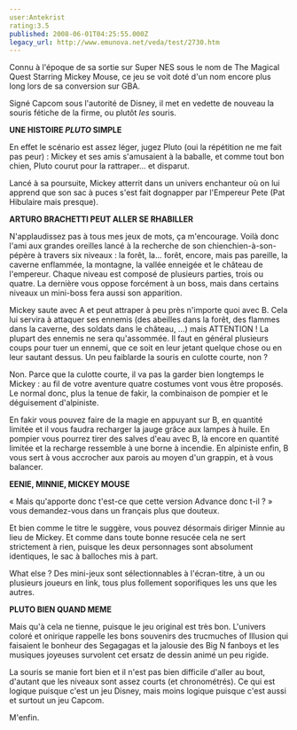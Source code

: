 ```yaml
---
user:Antekrist
rating:3.5
published: 2008-06-01T04:25:55.000Z
legacy_url: http://www.emunova.net/veda/test/2730.htm
---
```

Connu à l'époque de sa sortie sur Super NES sous le nom de The Magical Quest Starring Mickey Mouse, ce jeu se voit doté d'un nom encore plus long lors de sa conversion sur GBA.  

Signé Capcom sous l'autorité de Disney, il met en vedette de nouveau la souris fétiche de la firme, ou plutôt _les_ souris.  

  

**UNE HISTOIRE _PLUTO_ SIMPLE**  

En effet le scénario est assez léger, jugez Pluto (oui la répétition ne me fait pas peur) : Mickey et ses amis s'amusaient à la baballe, et comme tout bon chien, Pluto courut pour la rattraper... et disparut.  

Lancé à sa poursuite, Mickey atterrit dans un univers enchanteur où on lui apprend que son sac à puces s'est fait dognapper par l'Empereur Pete (Pat Hibulaire mais presque).  

  

**ARTURO BRACHETTI PEUT ALLER SE RHABILLER**  

N'applaudissez pas à tous mes jeux de mots, ça m'encourage. Voilà donc l'ami aux grandes oreilles lancé à la recherche de son chienchien-à-son-pépère à travers six niveaux : la forêt, la... forêt, encore, mais pas pareille, la caverne enflammée, la montagne, la vallée enneigée et le château de l'empereur. Chaque niveau est composé de plusieurs parties, trois ou quatre. La dernière vous oppose forcément à un boss, mais dans certains niveaux un mini-boss fera aussi son apparition.  

Mickey saute avec A et peut attraper à peu près n'importe quoi avec B. Cela lui servira à attaquer ses ennemis (des abeilles dans la forêt, des flammes dans la caverne, des soldats dans le château, ...) mais ATTENTION ! La plupart des ennemis ne sera qu'assommée. Il faut en général plusieurs coups pour tuer un ennemi, que ce soit en leur jetant quelque chose ou en leur sautant dessus. Un peu faiblarde la souris en culotte courte, non ?  

Non. Parce que la culotte courte, il va pas la garder bien longtemps le Mickey : au fil de votre aventure quatre costumes vont vous être proposés. Le normal donc, plus la tenue de fakir, la combinaison de pompier et le déguisement d'alpiniste.  

En fakir vous pouvez faire de la magie en appuyant sur B, en quantité limitée et il vous faudra recharger la jauge grâce aux lampes à huile. En pompier vous pourrez tirer des salves d'eau avec B, là encore en quantité limitée et la recharge ressemble à une borne à incendie. En alpiniste enfin, B vous sert à vous accrocher aux parois au moyen d'un grappin, et à vous balancer.  

  

**EENIE, MINNIE, MICKEY MOUSE**  

« Mais qu'apporte donc t'est-ce que cette version Advance donc t-il ? » vous demandez-vous dans un français plus que douteux.  

Et bien comme le titre le suggère, vous pouvez désormais diriger Minnie au lieu de Mickey. Et comme dans toute bonne resucée cela ne sert strictement à rien, puisque les deux personnages sont absolument identiques, le sac à balloches mis à part.  

What else ? Des mini-jeux sont sélectionnables à l'écran-titre, à un ou plusieurs joueurs en link, tous plus follement soporifiques les uns que les autres.  

  

**PLUTO BIEN QUAND MEME**  

Mais qu'à cela ne tienne, puisque le jeu original est très bon. L'univers coloré et onirique rappelle les bons souvenirs des trucmuches of Illusion qui faisaient le bonheur des Segagagas et la jalousie des Big N fanboys et les musiques joyeuses survolent cet ersatz de dessin animé un peu rigide.  

La souris se manie fort bien et il n'est pas bien difficile d'aller au bout, d'autant que les niveaux sont assez courts (et chronométrés). Ce qui est logique puisque c'est un jeu Disney, mais moins logique puisque c'est aussi et surtout un jeu Capcom.  

M'enfin.